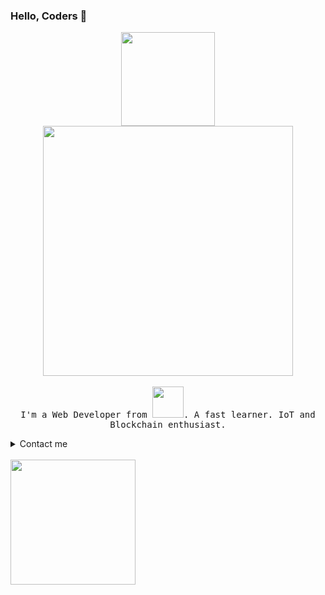 ### Hello, Coders 👋

<p align="center">
  <img src="https://logos.textgiraffe.com/logos/logo-name/26266952-designstyle-tools-m.png" width="150px"> <br>
  <img src="https://logos.textgiraffe.com/logos/logo-name/vivek-designstyle-boots-m.png" width="400px">
  <br><br>
  <samp>
I'm a Web Developer from  <img src="https://www.seekpng.com/png/full/250-2508510_india-png-transparent-clip-art-image-india-text.png" width="50px">. A fast learner. IoT and Blockchain 
enthusiast.
    <details>
      <summary>Contact me</summary>
      <ul>
          <li><a href="https://www.linkedin.com/in/vivekpal-/">Linkedin</a></li>
          <li><a href="mailto:31vivekpal@gmail.com">Send an Email</a></li>
          <li><a href="https://codepen.io/vivekpal/">Codepen</a></li>
          <li><a href="https://instagram.com/vivekthinks/">Follow me on Instagram</a></li>
    </ul>
  </details>
          
  </samp>
  <br>
<img src="https://c.tenor.com/WhwAo4NZzY8AAAAj/thekinardist-programming.gif" width="200px">
</p>
  
